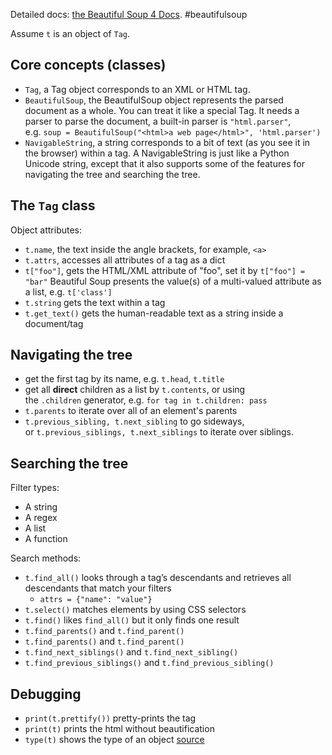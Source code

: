 Detailed docs: [the Beautiful Soup 4 Docs](https://www.crummy.com/software/BeautifulSoup/bs4/doc/).
#beautifulsoup


Assume `t` is an object of `Tag`.

## Core concepts (classes)

- `Tag`, a Tag object corresponds to an XML or HTML tag.
- `BeautifulSoup`, the BeautifulSoup object represents the parsed document as a whole. You can treat it like a special Tag. It needs a parser to parse the document, a built-in parser is `"html.parser"`, e.g. `soup = BeautifulSoup("<html>a web page</html>", 'html.parser')`
- `NavigableString`, a string corresponds to a bit of text (as you see it in the browser) within a tag. A NavigableString is just like a Python Unicode string, except that it also supports some of the features for navigating the tree and searching the tree.

## The `Tag` class

Object attributes:

- `t.name`, the text inside the angle brackets, for example, `<a>`
- `t.attrs`, accesses all attributes of a tag as a dict
- `t["foo"]`, gets the HTML/XML attribute of "foo", set it by `t["foo"] = "bar"` Beautiful Soup presents the value(s) of a multi-valued attribute as a list, e.g. `t['class']`
- `t.string` gets the text within a tag
- `t.get_text()` gets the human-readable text as a string inside a document/tag

## Navigating the tree

- get the first tag by its name, e.g. `t.head`, `t.title`
- get all **direct** children as a list by `t.contents`, or using the `.children` generator, e.g. `for tag in t.children: pass`
- `t.parents` to iterate over all of an element's parents
- `t.previous_sibling, t.next_sibling` to go sideways, or `t.previous_siblings, t.next_siblings` to iterate over siblings.

## Searching the tree

Filter types:

- A string
- A regex
- A list
- A function

Search methods:

- `t.find_all()` looks through a tag’s descendants and retrieves all descendants that match your filters
	- `attrs = {"name": "value"}`
- `t.select()` matches elements by using CSS selectors
- `t.find()` likes `find_all()` but it only finds one result
- `t.find_parents()` and `t.find_parent()`
- `t.find_parents()` and `t.find_parent()`
- `t.find_next_siblings()` and `t.find_next_sibling()`
- `t.find_previous_siblings()` and `t.find_previous_sibling()`

## Debugging

- `print(t.prettify())` pretty-prints the tag
- `print(t)` prints the html without beautification
- `type(t)` shows the type of an object
[source](https://whatacold.io/blog/2021-12-05-beautifulsoup4-cheatsheet/)
